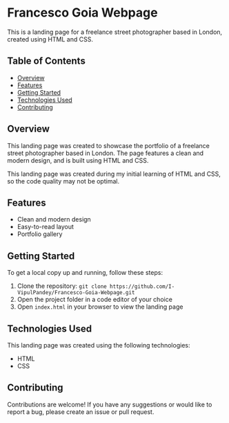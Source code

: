 # Francesco Goia Webpage

This is a landing page for a freelance street photographer based in London, created using HTML and CSS.

## Table of Contents

- [Overview](#overview)
- [Features](#features)
- [Getting Started](#getting-started)
- [Technologies Used](#technologies-used)
- [Contributing](#contributing)

## Overview

This landing page was created to showcase the portfolio of a freelance street photographer based in London. The page features a clean and modern design, and is built using HTML and CSS.

This landing page was created during my initial learning of HTML and CSS, so the code quality may not be optimal.

## Features

- Clean and modern design
- Easy-to-read layout
- Portfolio gallery

## Getting Started

To get a local copy up and running, follow these steps:

1. Clone the repository: `git clone https://github.com/I-VipulPandey/Francesco-Goia-Webpage.git`
2. Open the project folder in a code editor of your choice
3. Open `index.html` in your browser to view the landing page

## Technologies Used

This landing page was created using the following technologies:

- HTML
- CSS

## Contributing

Contributions are welcome! If you have any suggestions or would like to report a bug, please create an issue or pull request.


